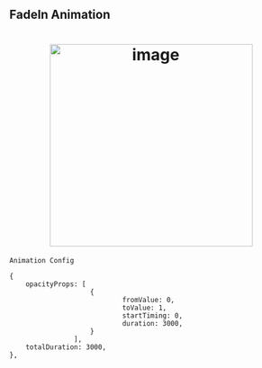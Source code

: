 ## FadeIn Animation
<h1 align="center">
<img width="360" alt="image" src="assets/FadeIn.gif">
</h1>

`Animation Config`
```
{
	opacityProps: [
                    {
							fromValue: 0,
							toValue: 1,
							startTiming: 0,
							duration: 3000,
					}
                ],
    totalDuration: 3000,
},
```
